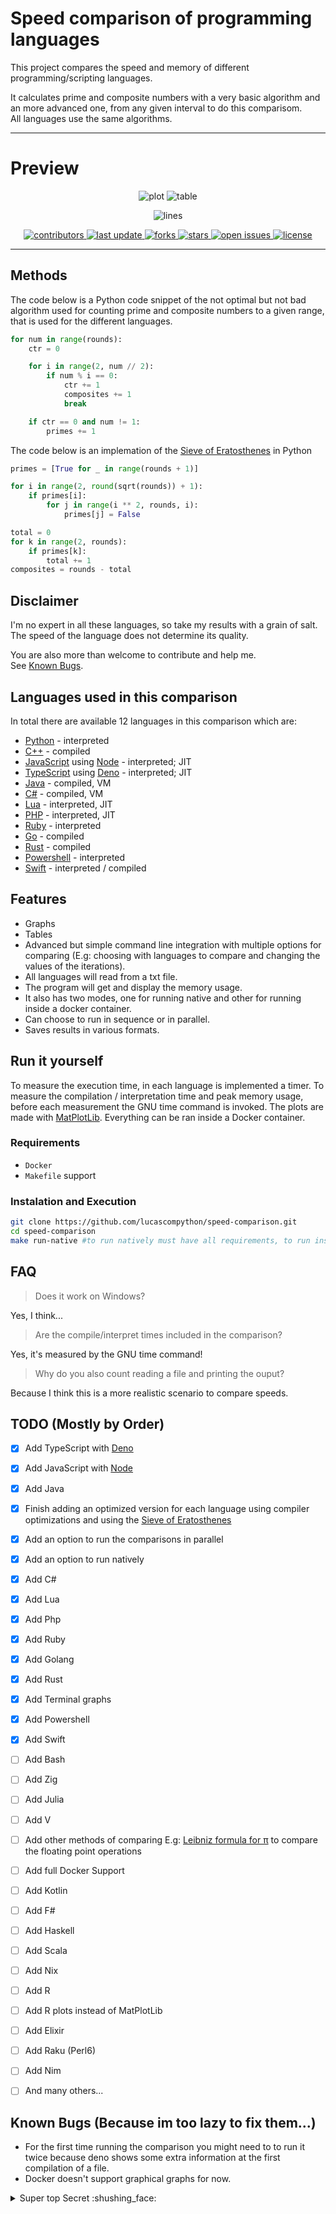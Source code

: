# Speed comparison of programming languages 

This project compares the speed and memory of different programming/scripting languages.

It calculates prime and composite numbers with a very basic algorithm and an more advanced one, from any given interval to do this comparisom.<br>
All languages use the same algorithms.
<!-- and it uses an implementation of the [Leibniz formula for π](https://en.wikipedia.org/wiki/Leibniz_formula_for_%CF%80) to do the comparison. -->


<!-- Here is a video which explains how it works: [Calculating π by hand](https://www.youtube.com/watch?v=HrRMnzANHHs) -->
---

# Preview

<div align="center">

![plot](https://cdn.discordapp.com/attachments/795277227423301643/978406323182002236/Results.png "Speed comparison of programming languages")
![table](https://cdn.discordapp.com/attachments/795277227423301643/978417841533501460/unknown.png "Table") 

![lines](https://img.shields.io/tokei/lines/github/lucascompython/speed-comparison)
<p>
  <a href="https://github.com/lucascompython/speed-comparison/graphs/contributors">
    <img src="https://img.shields.io/github/contributors/lucascompython/speed-comparison" alt="contributors" />
  </a>
  <a href="">
    <img src="https://img.shields.io/github/last-commit/lucascompython/speed-comparison" alt="last update" />
  </a>
  <a href="https://github.com/lucascompython/speed-comparison/network/members">
    <img src="https://img.shields.io/github/forks/lucascompython/speed-comparison" alt="forks" />
  </a>
  <a href="https://github.com/lucascompython/speed-comparison/stargazers">
    <img src="https://img.shields.io/github/stars/lucascompython/speed-comparison" alt="stars" />
  </a>
  <a href="https://github.com/lucascompython/speed-comparison/issues/">
    <img src="https://img.shields.io/github/issues/lucascompython/speed-comparison" alt="open issues" />
  </a>
  <a href="https://github.com/lucascompython/speed-comparison/blob/master/LICENSE">
    <img src="https://img.shields.io/github/license/lucascompython/speed-comparison.svg" alt="license" />
  </a>
</p>

</div>

---





## Methods

The code below is a Python code snippet of the not optimal but not bad algorithm used for counting prime and composite numbers to a given range, that is used for the different languages.

```python
for num in range(rounds):
    ctr = 0

    for i in range(2, num // 2):
        if num % i == 0:
            ctr += 1
            composites += 1
            break

    if ctr == 0 and num != 1:
        primes += 1
```

The code below is an implemation of the [Sieve of Eratosthenes](https://en.wikipedia.org/wiki/Sieve_of_Eratosthenes) in Python

```python
primes = [True for _ in range(rounds + 1)]

for i in range(2, round(sqrt(rounds)) + 1):
    if primes[i]:
        for j in range(i ** 2, rounds, i):
            primes[j] = False

total = 0
for k in range(2, rounds):
    if primes[k]:
        total += 1
composites = rounds - total
```


## Disclaimer

I'm no expert in all these languages, so take my results with a grain of salt.<br>
The speed of the language does not determine its quality.
<!-- Also the findings just show how good the languages can handle floating point operations, which is only one aspect of a programming language. -->

You are also more than welcome to contribute and help me.<br>
See [Known Bugs](#known-bugs-because-im-too-lazy-to-fix-them).

## Languages used in this comparison

In total there are available 12 languages in this comparison which are:

- [Python](https://www.python.org/) - interpreted
- [C++](https://isocpp.org/) - compiled
- [JavaScript](https://www.ecma-international.org/publications-and-standards/standards/ecma-402/) using [Node](https://nodejs.org/en/) - interpreted; JIT
- [TypeScript](https://www.typescriptlang.org) using [Deno](https://deno.land) - interpreted; JIT
- [Java](http://www.oracle.com/technetwork/java/index.html) - compiled, VM
- [C#](https://docs.microsoft.com/en-us/dotnet/csharp/) - compiled, VM
- [Lua](https://www.lua.org) - interpreted, JIT
- [PHP](https://www.php.net) - interpreted, JIT
- [Ruby](www.ruby-lang.org) - interpreted
- [Go](https://golang.org/) - compiled
- [Rust](https://www.rust-lang.org/) - compiled
- [Powershell](https://docs.microsoft.com/en-us/powershell/) - interpreted
- [Swift](https://www.swift.org) - interpreted / compiled
<!---

- [Javascript](https://www.ecma-international.org/publications/standards/Ecma-402.htm) using [Node.js](https://nodejs.org/) - interpreted, JIT
--->



## Features

- Graphs
- Tables
- Advanced but simple command line integration with multiple options for comparing (E.g: choosing with languages to compare and changing the values of the iterations).
- All languages will read from a txt file.
- The program will get and display the memory usage.
- It also has two modes, one for running native and other for running inside a docker container.
- Can choose to run in sequence or in parallel.
- Saves results in various formats.
<!---- Install all the requirements by itself.
-->

<!-- ## Results
asdd -->
## Run it yourself
<!--
Everything is run by a Docker container and a bash script which envokes the programs.
-->

To measure the execution time, in each language is implemented a timer.
To measure the compilation / interpretation time and peak memory usage, before each measurement the GNU time command is invoked. 
The plots are made with [MatPlotLib](https://matplotlib.org).
Everything can be ran inside a Docker container.

### Requirements

- `Docker`
- `Makefile` support

### Instalation and Execution

```bash
git clone https://github.com/lucascompython/speed-comparison.git
cd speed-comparison
make run-native #to run natively must have all requirements, to run inside docker use make build && make run-docker 
```

## FAQ

> Does it work on Windows?

Yes, I think...

> Are the compile/interpret times included in the comparison?

Yes, it's measured by the GNU time command!

> Why do you also count reading a file and printing the ouput?

Because I think this is a more realistic scenario to compare speeds.

## TODO (Mostly by Order)

- [X] Add TypeScript with [Deno](https://deno.land)
- [X] Add JavaScript with [Node](https://nodejs.org)
- [X] Add Java
- [X] Finish adding an optimized version for each language using compiler optimizations and using the [Sieve of Eratosthenes](https://en.wikipedia.org/wiki/Sieve_of_Eratosthenes)
- [X] Add an option to run the comparisons in parallel
- [X] Add an option to run natively 
- [X] Add C#
- [X] Add Lua
- [X] Add Php
- [X] Add Ruby
- [X] Add Golang
- [X] Add Rust
- [X] Add Terminal graphs
- [X] Add Powershell
- [X] Add Swift
- [ ] Add Bash
- [ ] Add Zig
- [ ] Add Julia
- [ ] Add V
- [ ] Add other methods of comparing E.g: [Leibniz formula for π](https://en.wikipedia.org/wiki/Leibniz_formula_for_%CF%80) to compare the floating point operations
- [ ] Add full Docker Support
- [ ] Add Kotlin
- [ ] Add F#
- [ ] Add Haskell
- [ ] Add Scala
- [ ] Add Nix
- [ ] Add R
- [ ] Add R plots instead of MatPlotLib
- [ ] Add Elixir
- [ ] Add Raku (Perl6)
- [ ] Add Nim
- [ ] And many others...



## Known Bugs (Because im too lazy to fix them...)

* For the first time running the comparison you might need to to run it twice because deno shows some extra information at the first compilation of a file.
* Docker doesn't support graphical graphs for now. 

<details>
  <summary>Super top Secret :shushing_face:</summary>
  
<!--START_SECTION:activity-->
1. **Most** languages are good, use whatever you want.
2. Execpt HTML
3. Fuck HTML
<!--END_SECTION:activity-->

</details>

<!-- 
## Thanks

This projects takes inspiration from [Thomas](https://www.thomaschristlieb.de) who did a similar comparison [on his blog](https://www.thomaschristlieb.de/performance-vergleich-zwischen-verschiedenen-programmiersprachen-und-systemen/). -->